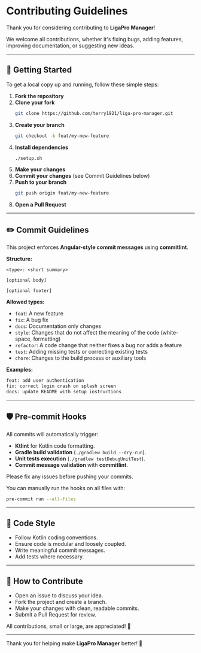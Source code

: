 # Contributing Guidelines

Thank you for considering contributing to **LigaPro Manager**!

We welcome all contributions, whether it's fixing bugs, adding features, improving documentation, or suggesting new ideas.

---

## 🚀 Getting Started

To get a local copy up and running, follow these simple steps:

1. **Fork the repository**
2. **Clone your fork**
   ```bash
   git clone https://github.com/terry1921/liga-pro-manager.git
   ```
3. **Create your branch**
   ```bash
   git checkout -b feat/my-new-feature
   ```
4. **Install dependencies**
   ```bash
   ./setup.sh
   ```
5. **Make your changes**
6. **Commit your changes** (see Commit Guidelines below)
7. **Push to your branch**
   ```bash
   git push origin feat/my-new-feature
   ```
8. **Open a Pull Request**

---

## ✏️ Commit Guidelines

This project enforces **Angular-style commit messages** using **commitlint**.

**Structure:**
```
<type>: <short summary>

[optional body]

[optional footer]
```

**Allowed types:**
- `feat`: A new feature
- `fix`: A bug fix
- `docs`: Documentation only changes
- `style`: Changes that do not affect the meaning of the code (white-space, formatting)
- `refactor`: A code change that neither fixes a bug nor adds a feature
- `test`: Adding missing tests or correcting existing tests
- `chore`: Changes to the build process or auxiliary tools

**Examples:**
```bash
feat: add user authentication
fix: correct login crash on splash screen
docs: update README with setup instructions
```

---

## 🛡️ Pre-commit Hooks

All commits will automatically trigger:

- **Ktlint** for Kotlin code formatting.
- **Gradle build validation** (`./gradlew build --dry-run`).
- **Unit tests execution** (`./gradlew testDebugUnitTest`).
- **Commit message validation** with **commitlint**.

Please fix any issues before pushing your commits.

You can manually run the hooks on all files with:
```bash
pre-commit run --all-files
```

---

## 📝 Code Style

- Follow Kotlin coding conventions.
- Ensure code is modular and loosely coupled.
- Write meaningful commit messages.
- Add tests where necessary.

---

## 🤝 How to Contribute

- Open an issue to discuss your idea.
- Fork the project and create a branch.
- Make your changes with clean, readable commits.
- Submit a Pull Request for review.

All contributions, small or large, are appreciated! 🚀

---

Thank you for helping make **LigaPro Manager** better! 🙌

